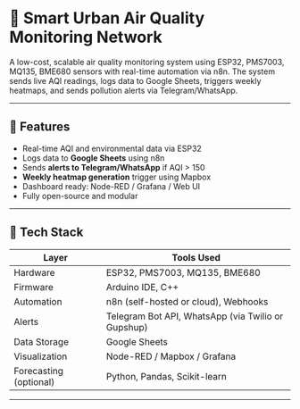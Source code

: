 # 🌿 Smart Urban Air Quality Monitoring Network

A low-cost, scalable air quality monitoring system using ESP32, PMS7003, MQ135, BME680 sensors with real-time automation via n8n. The system sends live AQI readings, logs data to Google Sheets, triggers weekly heatmaps, and sends pollution alerts via Telegram/WhatsApp.

---

## 📌 Features

- Real-time AQI and environmental data via ESP32
- Logs data to **Google Sheets** using n8n
- Sends **alerts to Telegram/WhatsApp** if AQI > 150
- **Weekly heatmap generation** trigger using Mapbox
- Dashboard ready: Node-RED / Grafana / Web UI
- Fully open-source and modular

---

## 🧰 Tech Stack

| Layer | Tools Used |
|-------|------------|
| Hardware | ESP32, PMS7003, MQ135, BME680 |
| Firmware | Arduino IDE, C++ |
| Automation | n8n (self-hosted or cloud), Webhooks |
| Alerts | Telegram Bot API, WhatsApp (via Twilio or Gupshup) |
| Data Storage | Google Sheets |
| Visualization | Node-RED / Mapbox / Grafana |
| Forecasting (optional) | Python, Pandas, Scikit-learn |

---
